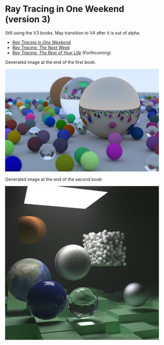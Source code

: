 # Ray Tracing in One Weekend (version 3)

Still using the V3 books. May transition to V4 after it is out of alpha.

* [_Ray Tracing in One Weekend_](https://raytracing.github.io/v3/books/RayTracingInOneWeekend.html)
* [_Ray Tracing: The Next Week_](https://raytracing.github.io/v3/books/RayTracingTheNextWeek.html)
* [_Ray Tracing: The Rest of Your Life_](https://raytracing.github.io/v3/books/RayTracingTheRestOfYourLife.html) (Forthcoming)

Generated image at the end of the first book:

![Scene](images/1200.png)

Generated image at the end of the second book:

![Scene2](images/image22.png)
